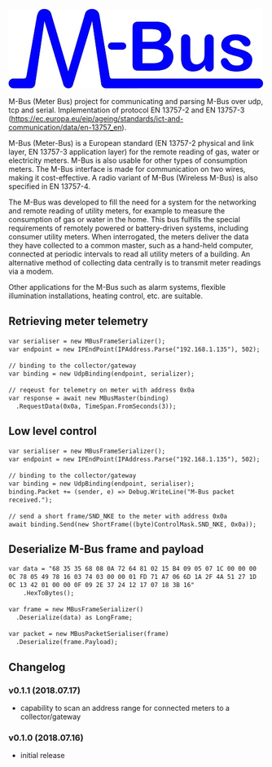 ![record screenshot](MBusLogo240.jpg)

M-Bus (Meter Bus) project for communicating and parsing M-Bus over udp, tcp and serial. Implementation of protocol EN 13757-2 and EN 13757-3 (https://ec.europa.eu/eip/ageing/standards/ict-and-communication/data/en-13757_en). 

M-Bus (Meter-Bus) is a European standard (EN 13757-2 physical and link layer, EN 13757-3 application layer) for the remote reading of gas, water or electricity meters. M-Bus is also usable for other types of consumption meters. The M-Bus interface is made for communication on two wires, making it cost-effective. A radio variant of M-Bus (Wireless M-Bus) is also specified in EN 13757-4.

The M-Bus was developed to fill the need for a system for the networking and remote reading of utility meters, for example to measure the consumption of gas or water in the home. This bus fulfills the special requirements of remotely powered or battery-driven systems, including consumer utility meters. When interrogated, the meters deliver the data they have collected to a common master, such as a hand-held computer, connected at periodic intervals to read all utility meters of a building. An alternative method of collecting data centrally is to transmit meter readings via a modem.

Other applications for the M-Bus such as alarm systems, flexible illumination installations, heating control, etc. are suitable.

## Retrieving meter telemetry

```
var serialiser = new MBusFrameSerializer();
var endpoint = new IPEndPoint(IPAddress.Parse("192.168.1.135"), 502);

// binding to the collector/gateway
var binding = new UdpBinding(endpoint, serializer); 

// reqeust for telemetry on meter with address 0x0a
var response = await new MBusMaster(binding)
  .RequestData(0x0a, TimeSpan.FromSeconds(3));
```

## Low level control

```
var serialiser = new MBusFrameSerializer();
var endpoint = new IPEndPoint(IPAddress.Parse("192.168.1.135"), 502);

// binding to the collector/gateway
var binding = new UdpBinding(endpoint, serialiser); 
binding.Packet += (sender, e) => Debug.WriteLine("M-Bus packet received.");
    
// send a short frame/SND_NKE to the meter with address 0x0a
await binding.Send(new ShortFrame((byte)ControlMask.SND_NKE, 0x0a));
```

## Deserialize M-Bus frame and payload

```
var data = "68 35 35 68 08 0A 72 64 81 02 15 B4 09 05 07 1C 00 00 00 0C 78 05 49 78 16 03 74 03 00 00 01 FD 71 A7 06 6D 1A 2F 4A 51 27 1D 0C 13 42 01 00 00 0F 09 2E 37 24 12 17 07 18 3B 16"
    .HexToBytes();

var frame = new MBusFrameSerializer()
  .Deserialize(data) as LongFrame;

var packet = new MBusPacketSerialiser(frame)
  .Deserialize(frame.Payload);
```

## Changelog

### v0.1.1 (2018.07.17)
* capability to scan an address range for connected meters to a collector/gateway

### v0.1.0 (2018.07.16)
* initial release
